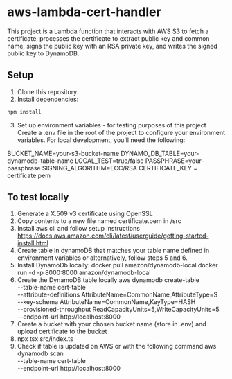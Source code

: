 # aws-lambda-cert-handler

This project is a Lambda function that interacts with AWS S3 to fetch a certificate, processes the certificate to extract public key and common name, signs the public key with an RSA private key, and writes the signed public key to DynamoDB.

## Setup

1. Clone this repository.
2. Install dependencies:

```bash
npm install

```
3. Set up environment variables - for testing purposes of this project
Create a .env file in the root of the project to configure your environment variables. For local development, you’ll need the following:

BUCKET_NAME=your-s3-bucket-name
DYNAMO_DB_TABLE=your-dynamodb-table-name
LOCAL_TEST=true/false
PASSPHRASE=your-passphrase
SIGNING_ALGORITHM=ECC/RSA
CERTIFICATE_KEY = certificate.pem

## To test locally
1. Generate a X.509 v3 certificate using OpenSSL
2. Copy contents to a new file named certificate.pem in /src
3. Install aws cli and follow setup instructions
https://docs.aws.amazon.com/cli/latest/userguide/getting-started-install.html
4. Create table in dynamoDB that matches your table name defined in environment variables or alternatively, follow steps 5 and 6.
5. Install DynamoDb locally:
docker pull amazon/dynamodb-local
docker run -d -p 8000:8000 amazon/dynamodb-local
6. Create the DynamoDB table locally
aws dynamodb create-table \
    --table-name cert-table \
    --attribute-definitions AttributeName=CommonName,AttributeType=S \
    --key-schema AttributeName=CommonName,KeyType=HASH \
    --provisioned-throughput ReadCapacityUnits=5,WriteCapacityUnits=5 \
    --endpoint-url http://localhost:8000
7. Create a bucket with your chosen bucket name (store in .env) and upload certificate to the bucket
8. npx tsx src/index.ts 
9. Check if table is updated on AWS or with the following command
aws dynamodb scan \
    --table-name cert-table \
    --endpoint-url http://localhost:8000

